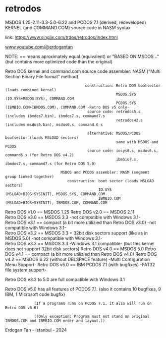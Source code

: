 # retrodos
MSDOS 1.25-2.11-3.3-5.0-6.22 and PCDOS 7.1 (derived, redeveloped) KERNEL (and COMMAND.COM) source code in NASM syntax

link: https://www.singlix.com/trdos/retrodos/index.html

www.youtube.com/@erdogantan

NOTE:
== means aproximately equal (equivalent) or "BASED ON MSDOS .." (but contains more optimized code than the original)


  Retro DOS kernel and command.com source code assembler: NASM ("Multi Section Binary File format" method)

                                        construction: Retro DOS bootsector (loads combined kernel)
                                                      MSDOS.SYS (IO.SYS+MSDOS.SYS), COMMAND.COM
                                                      PCDOS.SYS (IBMBIO.COM+IBMDOS.COM), COMMAND.COM -Retro DOS v5 only-
                                         source code: retrodos5.s (includes ibmdos7.bin), ibmdos7.s, command7.s 
                                                      retrodos42.s (includes msdos6.bin), msdos6.s, command.6 s
                                                      
                                         alternative: MSDOS/PCDOS bootsector (loads MSLOAD sectors)
                                                      same with MSDOS and PCDOS       
                                         source code: iosys6.s, msdos6.s, command6.s (for Retro DOS v4.2)
                                                      ibmbio7.s, ibmdos7.s, command7.s (for Retro DOS 5.0)  
                                                      
                             MSDOS and PCDOS assembler: MASM (segment group linked together)
                                construction: boot sector (loads MSLOAD sectors)
                                              IO.SYS (MSLOAD+BIOS+SYSINIT), MSDOS.SYS, COMMAND.COM 
                                              IBMBIO.COM (MSLOAD+BIOS+SYSINIT), IBMDOS.COM, COMMAND.COM
Retro DOS v1.0 == MSDOS 1.25
Retro DOS v2.0 == MSDOS 2.11  
Retro DOS v3.0 == MSDOS 3.3 -not compatible with Windows 3.1-                                             
Retro DOS v3.1 == compact (a bit more utilizied than Retro DOS v3.0) -not compatible with Windows 3.1-                                           
Retro DOS v3.2 == MSDOS 3.3 + 32bit disk sectors support (like as in MSDOS 5.0) -not compatible with Windows 3.1-  
Retro DOS v3.3 == MSDOS 3.3 -Windows 3.1 compatible- (but this kernel does not support 32bit disk sectors)
Retro DOS v4.0 == MSDOS 5.0
Retro DOS v4.1 == compact (a bit more utilizied than Retro DOS v4.0)
Retro DOS v4.2 == MSDOS 6.22 (without DBLSPACE feature) -Multi Configuration Menu Support- 
Retro DOS v5.0 == IBM PCDOS 7.1 (with bugfixes) -FAT32 file system support-

Retro DOS v3.3 to 5.0 are full compatible with Windows 3.1

Retro DOS v5.0 has all features of PCDOS 7.1.
       (also it contains 10 bugfixes, 9 IBM, 1 Microsoft code bugfix)
       
                 (If a programs runs on PCDOS 7.1, it also will run on Retro DOS v5.0)
       
                 ((Only exception: Program must not stand on original IBMDOS.COM and IBMBIO.COM order and layout.))

Erdogan Tan - Istanbul - 2024
